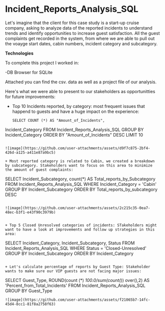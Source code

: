 # Incident_Reports_Analysis_SQL

Let's imagine that the client for this case study is a start-up cruise company, asking to analyze data of the reported incidents to understand trends and identify opportunities to increase guest satisfaction. All the guest complaints get recorded in the system, from where we are able to pull out the voayge start dates, cabin numbers, incident category and subcategory.

**Technologies**

To complete this project I worked in:

-DB Browser for SQLite

Attached you can find the csv. data as well as a project file of our analysis.

Here's what we were able to present to our stakeholders as opportunitties for future improvements:

+ Top 10 Incidents reported, by category: most frequent issues that happend to guests and have a huge impact on the experience:
  ```
  SELECT COUNT (*) AS "Amount_of_Incidents",
Incident_Category
FROM Incident_Reports_Analysis_SQL
GROUP BY Incident_Category
ORDER BY "Amount_of_Incidents" DESC
LIMIT 10
```

![image](https://github.com/user-attachments/assets/d9f7c875-2bf4-426d-a125-a411e87a9bc5)

+ Most reported category is related to Cabin, we created a breakdown by subcategory. Stakeholders want to focus on this area to minimize the amount of guest complaints:
```
SELECT Incident_Subcategory, 
count(*) AS Total_reports_by_Subcategory
FROM Incident_Reports_Analysis_SQL
WHERE Incident_Category = 'Cabin'
GROUP BY Incident_Subcategory
ORDER BY Total_reports_by_subcategory DESC
```

![image](https://github.com/user-attachments/assets/2c215c35-0ea7-48ec-b3f1-e43f90c3979b)


+ Top 5 Closed Unresolved categories of incidents: STakeholders might want to have a look at improvements and follow up strategies in this area:
```
 SELECT
 Incident_Category,
 Incident_Subcategory,
 Status
FROM Incident_Reports_Analysis_SQL
WHERE Status = 'Closed-Unresolved'
GROUP BY Incident_Subcategory
ORDER BY Incident_Category
```

+ Let's calculate percentage of reports by Guest Type: Stakeholder wants to make sure our VIP guests are not facing major issues:
```
SELECT Guest_Type, ROUND(count (*) *100.0/sum(count(*)) over(),2) AS 'Percent_from_Total_Incidents'
FROM Incident_Reports_Analysis_SQL
GROUP BY Guest_Type
```
![image](https://github.com/user-attachments/assets/f21065b7-14fc-45d4-8cc1-81f8a2758f63)
